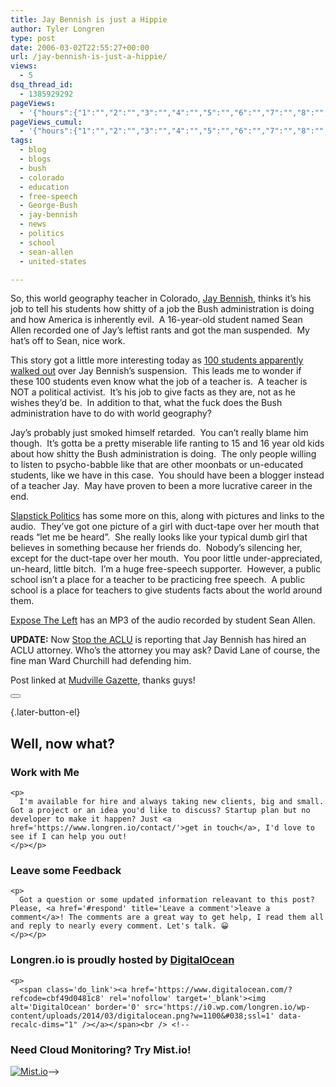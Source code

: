 ```yaml
---
title: Jay Bennish is just a Hippie
author: Tyler Longren
type: post
date: 2006-03-02T22:55:27+00:00
url: /jay-bennish-is-just-a-hippie/
views:
  - 5
dsq_thread_id:
  - 1385929292
pageViews:
  - '{"hours":{"1":"","2":"","3":"","4":"","5":"","6":"","7":"","8":"","9":"","10":"","11":"","12":"","13":"","14":"","15":"","16":"","17":"","18":"","19":"","20":"","21":"","22":"","23":"","24":"","25":"","26":"","27":"","28":"","29":"","30":"","31":"","32":"","33":"","34":"","35":"","36":"","37":"","38":"","39":"","40":"","41":"","42":"","43":"","44":"","45":"","46":"","47":""},"days":{"2":"","3":"","4":"","5":"","6":"","7":"","8":"","9":"","10":"","11":"","12":"","13":"","14":""},"weeks":{"3":"","4":"","5":"","6":"","7":"","8":"","9":"","10":"","11":"","12":""},"months":{"4":"","5":"","6":"","7":"","8":"","9":"","10":"","11":"","12":"","13":"","14":"","15":"","16":"","17":"","18":"","19":"","20":"","21":"","22":"","23":"","24":""}}'
pageViews_cumul:
  - '{"hours":{"1":"","2":"","3":"","4":"","5":"","6":"","7":"","8":"","9":"","10":"","11":"","12":"","13":"","14":"","15":"","16":"","17":"","18":"","19":"","20":"","21":"","22":"","23":"","24":"","25":"","26":"","27":"","28":"","29":"","30":"","31":"","32":"","33":"","34":"","35":"","36":"","37":"","38":"","39":"","40":"","41":"","42":"","43":"","44":"","45":"","46":"","47":""},"days":{"2":"","3":"","4":"","5":"","6":"","7":"","8":"","9":"","10":"","11":"","12":"","13":"","14":""},"weeks":{"3":"","4":"","5":"","6":"","7":"","8":"","9":"","10":"","11":"","12":""},"months":{"4":"","5":"","6":"","7":"","8":"","9":"","10":"","11":"","12":"","13":"","14":"","15":"","16":"","17":"","18":"","19":"","20":"","21":"","22":"","23":"","24":""}}'
tags:
  - blog
  - blogs
  - bush
  - colorado
  - education
  - free-speech
  - George-Bush
  - jay-bennish
  - news
  - politics
  - school
  - sean-allen
  - united-states

---
```

So, this world geography teacher in Colorado, [Jay Bennish][1], thinks it&#8217;s his job to tell his students how shitty of a job the Bush administration is doing and how America is inherently evil.&nbsp; A 16-year-old student named Sean Allen recorded one of Jay&#8217;s leftist rants and got the man suspended.&nbsp; My hat&#8217;s off to Sean, nice work.

This story got a little more interesting today as [100 students apparently walked out][2] over Jay Bennish&#8217;s suspension.&nbsp; This leads me to wonder if these 100 students even know what the job of a teacher is.&nbsp; A teacher is NOT a political activist.&nbsp; It&#8217;s his job to give facts as they are, not as he wishes they&#8217;d be.&nbsp; In addition to that, what the fuck does the Bush administration have to do with world geography?  
<!--adsense#ypn-->

  
Jay&#8217;s probably just smoked himself retarded.&nbsp; You can&#8217;t really blame him though.&nbsp; It&#8217;s gotta be a pretty miserable life ranting to 15 and 16 year old kids about how shitty the Bush administration is doing.&nbsp; The only people willing to listen to psycho-babble like that are other moonbats or un-educated students, like we have in this case.&nbsp; You should have been a blogger instead of a teacher Jay.&nbsp; May have proven to been a more lucrative career in the end.

[Slapstick Politics][3] has some more on this, along with pictures and links to the audio.&nbsp; They&#8217;ve got one picture of a girl with duct-tape over her mouth that reads &#8220;let me be heard&#8221;.&nbsp; She really looks like your typical dumb girl that believes in something because her friends do.&nbsp; Nobody&#8217;s silencing her, except for the duct-tape over her mouth.&nbsp; You poor little under-appreciated, un-heard, little bitch.&nbsp; I&#8217;m a huge free-speech supporter.&nbsp; However, a public school isn&#8217;t a place for a teacher to be practicing free speech.&nbsp; A public school is a place for teachers to give students facts about the world around them.

[Expose The Left][4] has an MP3 of the audio recorded by student Sean Allen.

**UPDATE:** Now [Stop the ACLU][5] is reporting that Jay Bennish has hired an ACLU attorney. Who&#8217;s the attorney you may ask? David Lane of course, the fine man Ward Churchill had defending him.

Post linked at [Mudville Gazette][6], thanks guys! 

<div class="wpulike wpulike-default " >
  <div class="wp_ulike_general_class wp_ulike_is_not_liked">
    <button type="button"
					aria-label="Like Button"
					data-ulike-id="2126"
					data-ulike-nonce="d61535995e"
					data-ulike-type="likeThis"
					data-ulike-template="wpulike-default"
					data-ulike-display-likers="0"
					data-ulike-disable-pophover="0"
					class="wp_ulike_btn wp_ulike_put_image wp_likethis_2126"></button><span class="count-box"></span>
  </div>
</div>

[][7]{.later-button-el}

<div class='what-next'>
  <h2>
    Well, now what?
  </h2>
  
  <div class='hire'>
    <h3>
      Work with Me
    </h3>
    
    <p>
      I'm available for hire and always taking new clients, big and small. Got a project or an idea you'd like to discuss? Startup plan but no developer to make it happen? Just <a href='https://www.longren.io/contact/'>get in touch</a>, I'd love to see if I can help you out!
    </p></p>
  </div>
  
  <div class='hire'>
    <h3>
      Leave some Feedback
    </h3>
    
    <p>
      Got a question or some updated information releavant to this post? Please, <a href='#respond' title='Leave a comment'>leave a comment</a>! The comments are a great way to get help, I read them all and reply to nearly every comment. Let's talk. 😀
    </p></p>
  </div>
  
  <div class='now-what-bottom-ad'>
    <h3>
      Longren.io is proudly hosted by <a href='https://www.digitalocean.com/?refcode=cbf49d0481c8'>DigitalOcean</a>
    </h3>
    
    <p>
      <span class='do_link'><a href='https://www.digitalocean.com/?refcode=cbf49d0481c8' rel='nofollow' target='_blank'><img alt='DigitalOcean' border='0' src='https://i0.wp.com/longren.io/wp-content/uploads/2014/03/digitalocean.png?w=1100&#038;ssl=1' data-recalc-dims="1" /></a></span><br /> <!--

<h3>Need Cloud Monitoring? Try Mist.io!</h3>

<span class='do_link'><a href='http://mist.io/?ref=tyler' rel='nofollow' target='_blank'><img alt='Mist.io' border='0' src='https://i0.wp.com/longren.io/wp-content/uploads/2014/04/mistio.jpg?w=1100&#038;ssl=1' data-recalc-dims="1"></a></span>--></div> </div>

 [1]: http://michellemalkin.com/archives/004689.htm
 [2]: http://www.conservativethinking.com/archives/2006/03/aurora-co-students-walkout-over-jay-bennish.php
 [3]: http://slapstickpolitics.blogspot.com/2006/03/indoctrination-not-education-in.html
 [4]: http://exposetheleft.com/2006/03/02/teacher-bushhitler/
 [5]: http://stoptheaclu.com/archives/2006/03/02/anti-us-taped-teacher-hires-aclu-attorney/
 [6]: http://www.mudvillegazette.com/archives/004238.html
 [7]: #